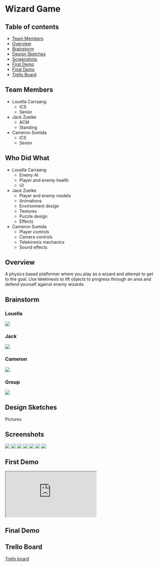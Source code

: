 # Wizard Game

## Table of contents

* [Team Members](#team-members)
* [Overview](#overview)
* [Brainstorm](#brainstorm)
* [Design Sketches](#design-sketches)
* [Screenshots](#screenshots)
* [First Demo](#first-demo)
* [Final Demo](#final-demo)
* [Trello Board](#trello-board)

## Team Members
* Louella Carraang
  * ICS
  * Senior
* Jack Zuelke
  * ACM
  * Standing
* Cameron Sumida
  * ICS
  * Senior

## Who Did What
* Louella Carraang
  * Enemy AI
  * Player and enemy health
  * UI
* Jack Zuelke
  * Player and enemy models
  * Animations
  * Environment design
  * Textures
  * Puzzle design
  * Effects
* Cameron Sumida
  * Player controls
  * Camera controls
  * Telekinesis mechanics
  * Sound effects

## Overview
A physics based platformer where you play as a wizard and attempt to get to the goal. Use telekinesis to lift objects to progress through an area and defend yourself against enemy wizards.

## Brainstorm

### Louella
![](doc/louellabrainstorm.png)

### Jack
![](doc/jackbrainstorm.png)

### Cameron
![](doc/cameronbrainstorm.png)

### Group
![](doc/groupbrainstorm2.png)

## Design Sketches
Pictures

## Screenshots
![](doc/screenshot1.png)
![](doc/screenshot2.png)
![](doc/screenshot3.png)
![](doc/screenshot5.png)
![](doc/screenshot4.png)
![](doc/screenshot6.png)
![](doc/screenshot7.png)

## First Demo
<iframe allowfullscreen="allowfullscreen" src="https://drive.google.com/file/d/1tOvVrQ-ubf3LQAFzYmaADdsAXQZ87Gqa/preview"></iframe>

## Final Demo

## Trello Board
[Trello board](https://trello.com/b/sTJ1Key2/project-management)
